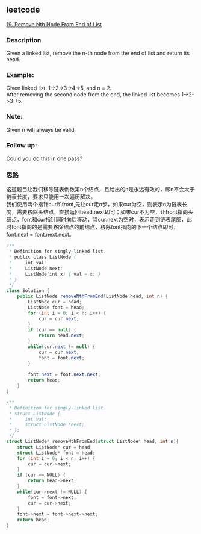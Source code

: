 ## leetcode  
[19. Remove Nth Node From End of List](https://leetcode.com/problems/reverse-linked-list/)

### Description
Given a linked list, remove the n-th node from the end of list and return its head.  
### Example:  
Given linked list: 1->2->3->4->5, and n = 2.  
After removing the second node from the end, the linked list becomes 1->2->3->5.  
### Note:  
Given n will always be valid.  
### Follow up:  
Could you do this in one pass?  

### 思路    
这道题目让我们移除链表倒数第n个结点，且给出的n是永远有效的，即n不会大于链表长度，要求只能用一次遍历解决。  
我们使用两个指针cur和front,先让cur走n步，如果cur为空，则表示n为链表长度，需要移除头结点，直接返回head.next即可；如果cur不为空，让front指向头结点，font和cur指针同时向后移动，当cur.next为空时，表示走到链表尾部，此时font指向的是需要移除结点的前结点，移除font指向的下一个结点即可，font.next = font.next.next。

```Java
/**
 * Definition for singly-linked list.
 * public class ListNode {
 *     int val;
 *     ListNode next;
 *     ListNode(int x) { val = x; }
 * }
 */
class Solution {
    public ListNode removeNthFromEnd(ListNode head, int n) {
        ListNode cur = head;
        ListNode font = head;
        for (int i = 0; i < n; i++) {
            cur = cur.next;
        }
        if (cur == null) {
            return head.next;
        }
        while(cur.next != null) {
            cur = cur.next;
            font = font.next;
        }
        
        font.next = font.next.next;
        return head;
    }
}
```
```C
/**
 * Definition for singly-linked list.
 * struct ListNode {
 *     int val;
 *     struct ListNode *next;
 * };
 */
struct ListNode* removeNthFromEnd(struct ListNode* head, int n){
    struct ListNode* cur = head;
    struct ListNode* font = head;
    for (int i = 0; i < n; i++) {
        cur = cur->next;
    }
    if (cur == NULL) {
        return head->next;
    }
    while(cur->next != NULL) {
        font = font->next;
        cur = cur->next;
    }
    font->next = font->next->next;
    return head;
}
```
